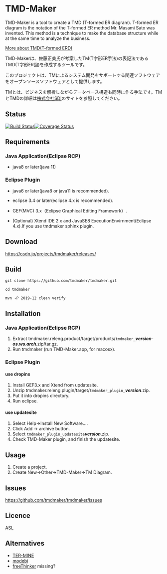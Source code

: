 # TMD-Maker

TMD-Maker is a tool to create a TMD (T-formed ER diagram).
T-formed ER diagram is the notation of the T-formed ER method Mr. Masami Sato was invented.
This method is a technique to make the database structure while at the same time to analyze the business.

 [More about TMD(T-formed ERD)](http://www.sdi-net.co.jp/english-index.htm)

TMD-Makerは、佐藤正美氏が考案したTM(T字形ER手法)の表記法であるTMD(T字形ER図)を作成するツールです。

このプロジェクトは、TMによるシステム開発をサポートする関連ソフトウェアをオープンソースソフトウェアとして提供します。

TMとは、ビジネスを解析しながらデータベース構造も同時に作る手法です。TMとTMDの詳細は[株式会社SDI](http://www.sdi-net.co.jp)のサイトを参照してください。

## Status
[![Build Status](https://travis-ci.org/tmdmaker/tmdmaker.svg?branch=develop)](https://travis-ci.org/tmdmaker/tmdmaker)[![Coverage Status](https://coveralls.io/repos/github/tmdmaker/tmdmaker/badge.svg?branch=develop)](https://coveralls.io/github/tmdmaker/tmdmaker?branch=develop)

## Requirements

### Java Application(Eclipse RCP)
- java8 or later(java 11)

### Eclipse Plugin
- java6 or later(java8 or java11 is recommended).

- eclipse 3.4 or later(eclipse 4.x is recommended).

- GEF(MVC) 3.x（Eclipse Graphical Editing Framework）.

- (Optional) Xtend IDE 2.x and JavaSE8 ExecutionEnvirnment(Eclipse 4.x).If you use tmdmaker sphinx plugin.

## Download
https://osdn.jp/projects/tmdmaker/releases/

## Build

```
git clone https://github.com/tmdmaker/tmdmaker.git

cd tmdmaker

mvn -P 2019-12 clean verify 
```

## Installation

### Java Application(Eclipse RCP)
1. Extract  tmdmaker.releng.product/target/products/`tmdmaker_`_**version**_-_**os**_._**ws**_._**arch**_.zip/tar.gz.
1. Run tmdmaker (run TMD-Maker.app, for macosx).

### Eclipse Plugin
#### use dropins
1. Install GEF3.x and Xtend from updatesite.
1. Unzip tmdmaker.releng.plugin/target/`tmdmaker_plugin_`_**version**_.zip.
1. Put it into dropins directory.
1. Run eclipse.

#### use updatesite
1. Select Help->Install New Software....
1. Click Add -> archive button.
1. Select `tmdmaker_plugin_updatesite`_**version**_.zip.
1. Check TMD-Maker plugin, and finish the updatesite.

## Usage
1. Create a project.
1. Create New->Other->TMD-Maker->TM Diagram.

## Issues
https://github.com/tmdmaker/tmdmaker/issues

## Licence
ASL

## Alternatives
- [TER-MINE](https://www.its-inc.co.jp/products/index.html)
- [modebi](http://www.modebi.jp/)
- [freeThinker](http://members3.jcom.home.ne.jp/4054315601/tools.html) missing?
